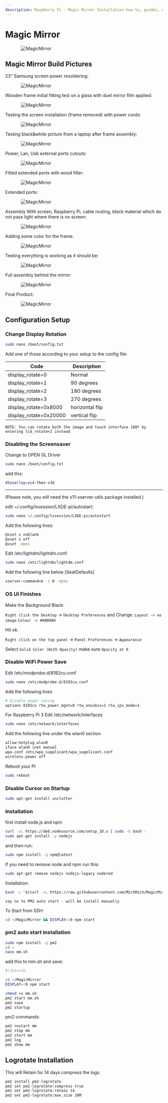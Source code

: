 ```yaml
---
description: Raspberry Pi - Magic Mirror Installation how to, guides, examples, and simple usage
---
```


<link rel="stylesheet" href="/assets/CSS/roundedCorners.css">

# Magic Mirror

<div style="width:80%; margin:0 auto">
    <img src="https://w.3os.org/3os/magicMirror/IMG_2134.jpg" alt="MagicMirror">
</div>

## Magic Mirror Build Pictures

23" Samsung screen power resoldering:

<div style="width:80%; margin:0 auto">
   <img src="https://w.3os.org/3os/magicMirror/IMG_1719.jpg" alt="MagicMirror">
</div>

Wooden frame initial fitting test on a glass with duel mirror film applied:

<div style="width:80%; margin:0 auto">
   <img src="https://w.3os.org/3os/magicMirror/IMG_1717.jpg" alt="MagicMirror">
</div>

Testing the screen installation (frame removed) with power cords:

<div style="width:80%; margin:0 auto">
   <img src="https://w.3os.org/3os/magicMirror/IMG_1722.jpg" alt="MagicMirror">
</div>

Testing black&white picture from a laptop after frame assembly:

<div style="width:80%; margin:0 auto">
   <img src="https://w.3os.org/3os/magicMirror/IMG_1732.jpg" alt="MagicMirror">
</div>

Power, Lan, Usb external ports cutouts:

<div style="width:80%; margin:0 auto">
   <img src="https://w.3os.org/3os/magicMirror/IMG_1766.jpg" alt="MagicMirror">
</div>

Fitted extended ports with wood filler:

<div style="width:80%; margin:0 auto">
   <img src="https://w.3os.org/3os/magicMirror/IMG_1767.jpg" alt="MagicMirror">
</div>

Extended ports:

<div style="width:80%; margin:0 auto">
   <img src="https://w.3os.org/3os/magicMirror/IMG_1768.jpg" alt="MagicMirror">
</div>

Assembly With screen, Raspberry Pi, cable routing, black material which do not pass light where there is no screen:

<div style="width:80%; margin:0 auto">
   <img src="https://w.3os.org/3os/magicMirror/IMG_1771.jpg" alt="MagicMirror">
</div>

Adding some color for the frame:

<div style="width:80%; margin:0 auto">
   <img src="https://w.3os.org/3os/magicMirror/IMG_1978.jpg" alt="MagicMirror">
</div>

Testing everything is working as it should be:

<div style="width:80%; margin:0 auto">
   <img src="https://w.3os.org/3os/magicMirror/IMG_1984.jpg" alt="MagicMirror">
</div>

Full assembly behind the mirror:

<div style="width:80%; margin:0 auto">
   <img src="https://w.3os.org/3os/magicMirror/IMG_1985.jpg" alt="MagicMirror">
</div>

Final Product:

<div style="width:80%; margin:0 auto">
   <img src="https://w.3os.org/3os/magicMirror/IMG_2134.jpg" alt="MagicMirror">
</div>

## Configuration Setup

### Change Display Rotation

```bash
sudo nano /boot/config.txt
```

Add one of those according to your setup to the config file:

| Code                   | Description     |
|------------------------|-----------------|
| display_rotate=0       | Normal          |
| display_rotate=1       | 90 degrees      |
| display_rotate=2       | 180 degrees     |
| display_rotate=3       | 270 degrees     |
| display_rotate=0x8000  | horizontal flip |
| display_rotate=0x20000 | vertical flip   |

`NOTE: You can rotate both the image and touch interface 180º by entering lcd_rotate=2 instead`

### Disabling the Screensaver

Change to OPEN GL Driver

```bash
sudo nano /boot/config.txt
```

add this:

```bash
dtoverlay=vc4-fkms-v3d
```

----
(Please note, you will need the x11-xserver-utils package installed.)

edit ~/.config/lxsession/LXDE-pi/autostart:

```bash
sudo nano ~/.config/lxsession/LXDE-pi/autostart
```

Add the following lines:

```bash
@xset s noblank
@xset s off
@xset -dpms
```

Edit /etc/lightdm/lightdm.conf:

```bash
sudo nano /etc/lightdm/lightdm.conf
```

Add the following line below [SeatDefaults]

```bash
xserver-command=X -s 0 -dpms
```

### OS UI Finishes

Make the Background Black:

`Right click the Desktop` -> `Desktop Preferences` and Change:
`Layout -> no image`
`Colour -> #000000`

Hit ok.

`Right click on the top panel` -> `Panel Preferences` -> `Appearance`

Select `Solid Color (With Opacity)` make sure `Opacity at 0`

### Disable WiFi Power Save

Edit /etc/modprobe.d/8192cu.conf

```bash
sudo nano /etc/modprobe.d/8192cu.conf
```

Add the following lines

```bash
# Disable power saving
options 8192cu rtw_power_mgnt=0 rtw_enusbss=1 rtw_ips_mode=1
```

For Raspberry Pi 3
Edit /etc/network/interfaces

```bash
sudo nano /etc/network/interfaces
```

Add the following line under the wlan0 section

```bash
allow-hotplug wlan0
iface wlan0 inet manual
wpa-conf /etc/wpa_supplicant/wpa_supplicant.conf
wireless-power off
```

Reboot your PI

```bash
sudo reboot
```

### Disable Cursor on Startup

```bash
sudo apt-get install unclutter

```

### Installation

first install node.js and npm

```bash
curl -sL https://deb.nodesource.com/setup_10.x | sudo -E bash -
sudo apt-get install -y nodejs
```

and then run:

```bash
sudo npm install -g npm@latest
```

If you need to remove node and npm run this:

```bash
sudo apt-get remove nodejs nodejs-legacy nodered
```

Installation:

```bash
bash -c "$(curl -sL https://raw.githubusercontent.com/MichMich/MagicMirror/master/installers/raspberry.sh)"
```

`say no to PM2 auto start - will be install manually`

To Start from SSH:

```bash
cd ~/MagicMirror && DISPLAY=:0 npm start
```

### pm2 auto start installation

```bash
sudo npm install -g pm2
cd ~
nano mm.sh
```

add this to mm.sh and save:

```bash
#!/bin/sh

cd ~/MagicMirror
DISPLAY=:0 npm start
```

```bash
chmod +x mm.sh
pm2 start mm.sh
pm2 save
pm2 startup
```

pm2 commands:

```bash
pm2 restart mm
pm2 stop mm
pm2 start mm
pm2 log
pm2 show mm
```

## Logrotate Installation

This will Retain for 14 days compress the logs.

```bash
pm2 install pm2-logrotate
pm2 set pm2-logrotate:compress true
pm2 set pm2-logrotate:retain 14
pm2 set pm2-logrotate:max_size 10M
```
